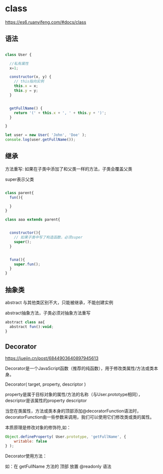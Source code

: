 # class

<https://es6.ruanyifeng.com/#docs/class>

## 语法

```js

class User {

  //私有属性
  x=1;

  constructor(x, y) {
    // this指向实例
    this.x = x;
    this.y = y;
  }


  getFullName() {
    return '(' + this.x + ', ' + this.y + ')';
  }

}

let user = new User( 'John', 'Doe' );
console.log(user.getFullName());
```

## 继承

方法重写: 如果在子类中添加了和父类一样的方法，子类会覆盖父类


super表示父类

```js

class parent{
  fun(){

  }
}

class aaa extends parent{


  constructor(){
    // 如果子类中写了构造函数，必须super
    super(); 
  }


  funa(){
    super.fun();
  }
}
```

## 抽象类

abstract 与其他类区别不大，只能被继承，不能创建实例

abstract抽象方法，子类必须对抽象方法重写

```js
abstract class aa{
  abstract fun():void;
}
```


## Decorator

<https://juejin.cn/post/6844903640897945613>

Decorator是一个JavaScript函数（推荐的纯函数），用于修改类属性/方法或类本身。

Decorator( target, property, descriptor )

property是属于目标对象的属性/方法的名称（与User.prototype相同），descriptor是该属性的property descriptor

当您在类属性，方法或类本身的顶部添加@decoratorFunction语法时，decoratorFunction由一些参数来调用，我们可以使用它们修改类或类的属性。

本质原理是修改对象的修饰符,如：

```js
Object.defineProperty( User.prototype, 'getFullName', {
    writable: false
} );
```

Decorator使用方法：

如：在 getFullName 方法的 顶部 放置 @readonly 语法
